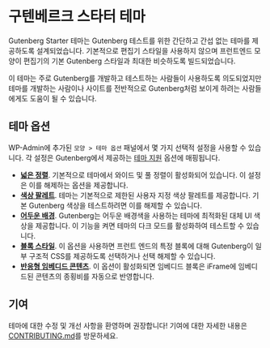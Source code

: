 # 구텐베르크 스타터 테마

Gutenberg Starter 테마는 Gutenberg 테스트를 위한 간단하고 간섭 없는 테마를 제공하도록 설계되었습니다. 기본적으로 편집기 스타일을 사용하지 않으며 프런트엔드 모양이 편집기의 기본 Gutenberg 스타일과 최대한 비슷하도록 빌드되었습니다.

이 테마는 주로 Gutenberg를 개발하고 테스트하는 사람들이 사용하도록 의도되었지만 테마를 개발하는 사람이나 사이트를 전반적으로 Gutenberg처럼 보이게 하려는 사람들에게도 도움이 될 수 있습니다.

## 테마 옵션

WP-Admin에 추가된 `모양 > 테마 옵션` 패널에서 몇 가지 선택적 설정을 사용할 수 있습니다. 각 설정은 Gutenberg에서 제공하는 [테마 지원](https://developer.wordpress.org/block-editor/developers/themes/theme-support/) 옵션에 매핑됩니다.

- [**넓은 정렬**](https://developer.wordpress.org/block-editor/developers/themes/theme-support/#wide-alignment). 기본적으로 테마에서 와이드 및 풀 정렬이 활성화되어 있습니다. 이 설정은 이를 해제하는 옵션을 제공합니다.
- [**색상 팔레트**](https://developer.wordpress.org/block-editor/developers/themes/theme-support/#block-color-palettes). 테마는 기본적으로 제한된 사용자 지정 색상 팔레트를 제공합니다. 기본 Gutenberg 색상을 테스트하려면 이를 해제할 수 있습니다.
- [**어두운 배경**](https://developer.wordpress.org/block-editor/developers/themes/theme-support/#dark-backgrounds). Gutenberg는 어두운 배경색을 사용하는 테마에 최적화된 대체 UI 색상을 제공합니다. 이 기능을 켜면 테마의 다크 모드를 활성화하여 테스트할 수 있습니다.
- [**블록 스타일**](https://developer.wordpress.org/block-editor/developers/themes/theme-support/#default-block-styles). 이 옵션을 사용하면 프런트 엔드의 특정 블록에 대해 Gutenberg이 일부 구조적 CSS를 제공하도록 선택하거나 선택 해제할 수 있습니다.
- [**반응형 임베디드 콘텐츠**](https://developer.wordpress.org/block-editor/developers/themes/theme-support/#responsive-embedded-content). 이 옵션이 활성화되면 임베디드 블록은 iFrame에 임베디드된 콘텐츠의 종횡비를 자동으로 반영합니다.

## 기여

테마에 대한 수정 및 개선 사항을 환영하며 권장합니다! 기여에 대한 자세한 내용은 [CONTRIBUTING.md](https://github.com/WordPress/gutenberg-starter-theme/blob/master/CONTRIBUTING.md)를 방문하세요.
